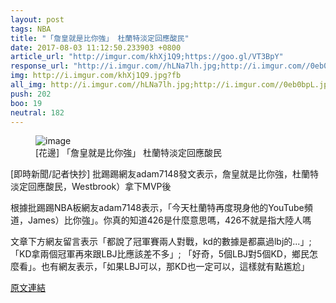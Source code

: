 ```yaml
---
layout: post
tags: NBA
title: "「詹皇就是比你強」 杜蘭特淡定回應酸民"
date: 2017-08-03 11:12:50.233903 +0800
article_url: "http://imgur.com/khXj1Q9;https://goo.gl/VT3BpY"
response_url: "http://i.imgur.com//hLNa7lh.jpg;http://i.imgur.com//0eb0bpL.jpg;http://i.imgur.com//ygG0u1t.jpg"
img: http://i.imgur.com/khXj1Q9.jpg?fb
all_img: http://i.imgur.com//hLNa7lh.jpg;http://i.imgur.com//0eb0bpL.jpg;http://i.imgur.com//ygG0u1t.jpg
push: 202
boo: 19
neutral: 182
---
```


<figure>
<img src="http://i.imgur.com/khXj1Q9.jpg?fb" alt="image">
<figcaption>
[花邊] 「詹皇就是比你強」 杜蘭特淡定回應酸民
</figcaption>
</figure>



[即時新聞/記者快抄] 批踢踢網友adam7148發文表示，詹皇就是比你強，杜蘭特淡定回應酸民，Westbrook）拿下MVP後

根據批踢踢NBA板網友adam7148表示，「今天杜蘭特再度現身他的YouTube頻道，James）比你強」。你真的知道426是什麼意思嗎，426不就是指大陸人嗎

文章下方網友留言表示「都說了冠軍賽兩人對戰，kd的數據是都贏過lbj的...」;「KD拿兩個冠軍再來跟LBJ比應該差不多」; 「好奇，5個LBJ對5個KD，鄉民怎麼看」。也有網友表示，「如果LBJ可以，那KD也一定可以，這樣就有點尷尬」

<a href = "https://www.ptt.cc/bbs/NBA/M.1501566138.A.F0C.html">原文連結</a>

